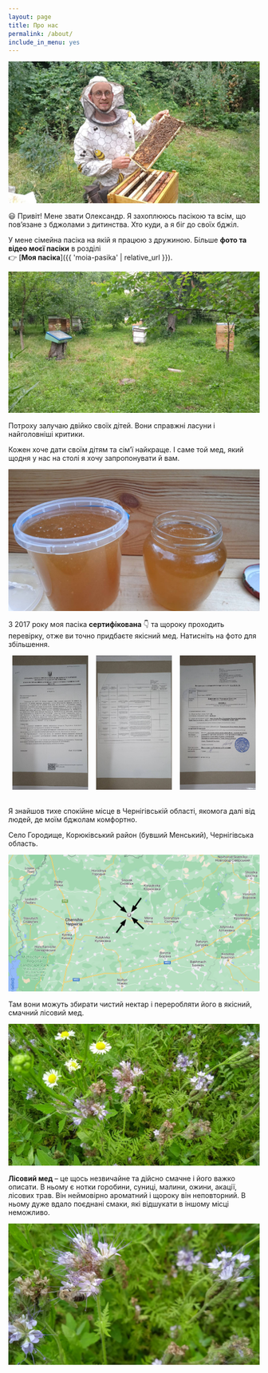 ```yaml
---
layout: page
title: Про нас
permalink: /about/
include_in_menu: yes
---
```


<a href="/images/oleksandr-1.jpeg">
<img src="/images/oleksandr-1.jpeg" alt="Я збираю мед з вулика" />
</a>

😃 Привіт! Мене звати Олександр. Я захоплююсь пасікою та всім, що пов’язане з бджолами з дитинства.
Хто куди, а я біг до своїх бджіл.

У мене сімейна пасіка на якій я працюю з дружиною. Більше **фото та відео моєї пасіки** в розділі
<span style="white-space: nowrap;">👉️ [**Моя пасіка**]({{ 'moia-pasika' | relative_url }})</span>.

<a href="/images/pasika-1.jpeg">
<img src="/images/pasika-1.jpeg" alt="Моя пасіка з бджолами та медом" />
</a>

Потроху залучаю двійко своїх дітей.
Вони справжні ласуни і найголовніші критики.

Кожен хоче дати своїм дітям та сім’ї найкраще.
І саме той мед, який щодня у нас на столі я хочу запропонувати й вам.

<a href="/images/med-2.jpeg">
<img src="/images/med-2.jpeg" alt="Mед" />
</a>

З 2017 року моя пасіка **сертифікована** 👇️ та щороку проходить перевірку, отже ви точно придбаєте якісний мед.
Натисніть на фото для збільшення.

<div style="overflow: hidden; display: flex; justify-content:space-around;">
<div style="max-width: 30%; display: inline-block;">
    <a href="/images/honey-cert-1.jpeg">
        <img src="/images/honey-cert-1.jpeg" alt="Перевірений якісний мед, сертифікат 1" />
    </a>
</div>

<div style="max-width: 30%; display: inline-block;">
    <a href="/images/honey-cert-2.jpeg">
        <img src="/images/honey-cert-2.jpeg" alt="Перевірений якісний мед, сертифікат 2" />
    </a>
</div>

<div style="max-width: 30%; display: inline-block;">
    <a href="/images/honey-cert-3.jpeg">
        <img src="/images/honey-cert-3.jpeg" alt="Перевірений якісний мед, сертифікат 3" />
    </a>
</div>
</div>
<br />

Я знайшов тихе спокійне місце в Чернігівській області, якомога далі від людей, де моїм бджолам комфортно.

Село Городище, Корюківський район (бувший Менський), Чернігівська область.

<a href="/images/map.png">
<img src="/images/map.png" alt="Моя пасіка з бджолами та медом, карта" />
</a>

Там вони можуть збирати чистий нектар і переробляти його в якісний, смачний лісовий мед.

<a href="/images/med-lisovyi-1.jpeg">
<img src="/images/med-lisovyi-1.jpeg" alt="Моя пасіка з бджолами та медом, фото 1" />
</a>

**Лісовий мед** – це щось незвичайне та дійсно смачне і його важко описати. В ньому є нотки горобини,
суниці, малини, ожини, акації, лісових трав. Він неймовірно ароматний і щороку він неповторний.
В ньому дуже вдало поєднані смаки, які відшукати в іншому місці неможливо.

<a href="/images/med-lisovyi-2.jpeg">
<img src="/images/med-lisovyi-2.jpeg" alt="Моя пасіка з бджолами та медом,  фото 2" />
</a>
